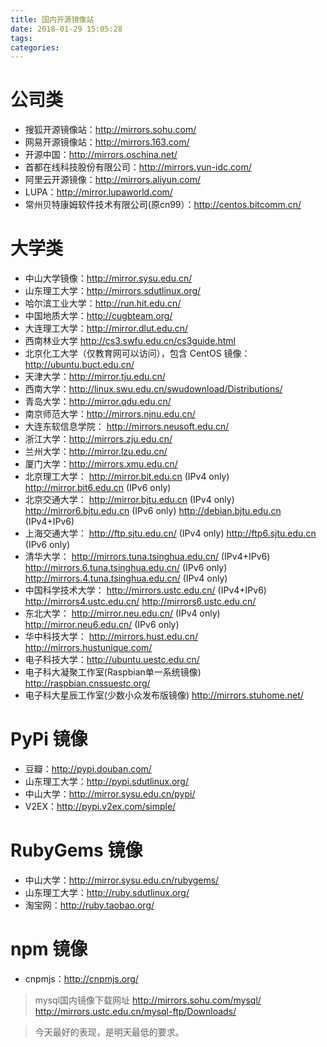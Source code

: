 ```yaml
---
title: 国内开源镜像站
date: 2018-01-29 15:05:28
tags:
categories:
---
```


# 公司类
* 搜狐开源镜像站：http://mirrors.sohu.com/
* 网易开源镜像站：http://mirrors.163.com/
* 开源中国：http://mirrors.oschina.net/
* 首都在线科技股份有限公司：http://mirrors.yun-idc.com/
* 阿里云开源镜像：http://mirrors.aliyun.com/
* LUPA：http://mirror.lupaworld.com/
* 常州贝特康姆软件技术有限公司(原cn99）：http://centos.bitcomm.cn/
# 大学类
* 中山大学镜像：http://mirror.sysu.edu.cn/
* 山东理工大学：http://mirrors.sdutlinux.org/
* 哈尔滨工业大学：http://run.hit.edu.cn/
* 中国地质大学：http://cugbteam.org/
* 大连理工大学：http://mirror.dlut.edu.cn/
* 西南林业大学 http://cs3.swfu.edu.cn/cs3guide.html
* 北京化工大学（仅教育网可以访问），包含 CentOS 镜像：http://ubuntu.buct.edu.cn/
* 天津大学：http://mirror.tju.edu.cn/
* 西南大学：http://linux.swu.edu.cn/swudownload/Distributions/
* 青岛大学：http://mirror.qdu.edu.cn/
* 南京师范大学：http://mirrors.njnu.edu.cn/
* 大连东软信息学院： http://mirrors.neusoft.edu.cn/
* 浙江大学：http://mirrors.zju.edu.cn/
* 兰州大学：http://mirror.lzu.edu.cn/
* 厦门大学：http://mirrors.xmu.edu.cn/
* 北京理工大学：
http://mirror.bit.edu.cn (IPv4 only)
http://mirror.bit6.edu.cn (IPv6 only)
* 北京交通大学：
http://mirror.bjtu.edu.cn (IPv4 only)
http://mirror6.bjtu.edu.cn (IPv6 only)
http://debian.bjtu.edu.cn (IPv4+IPv6)
* 上海交通大学：
http://ftp.sjtu.edu.cn/ (IPv4 only)
http://ftp6.sjtu.edu.cn (IPv6 only)
* 清华大学：
http://mirrors.tuna.tsinghua.edu.cn/ (IPv4+IPv6)
http://mirrors.6.tuna.tsinghua.edu.cn/ (IPv6 only)
http://mirrors.4.tuna.tsinghua.edu.cn/ (IPv4 only)
* 中国科学技术大学：
http://mirrors.ustc.edu.cn/ (IPv4+IPv6)
http://mirrors4.ustc.edu.cn/
http://mirrors6.ustc.edu.cn/
* 东北大学：
http://mirror.neu.edu.cn/ (IPv4 only)
http://mirror.neu6.edu.cn/ (IPv6 only)
* 华中科技大学：
http://mirrors.hust.edu.cn/
http://mirrors.hustunique.com/
* 电子科技大学：http://ubuntu.uestc.edu.cn/
* 电子科大凝聚工作室(Raspbian单一系统镜像) http://raspbian.cnssuestc.org/
* 电子科大星辰工作室(少数小众发布版镜像) http://mirrors.stuhome.net/
# PyPi 镜像
* 豆瓣：http://pypi.douban.com/
* 山东理工大学：http://pypi.sdutlinux.org/
* 中山大学：http://mirror.sysu.edu.cn/pypi/
* V2EX：http://pypi.v2ex.com/simple/
# RubyGems 镜像
* 中山大学：http://mirror.sysu.edu.cn/rubygems/
* 山东理工大学：http://ruby.sdutlinux.org/
* 淘宝网：http://ruby.taobao.org/
# npm 镜像
* cnpmjs：http://cnpmjs.org/

> mysql国内镜像下载网址
> http://mirrors.sohu.com/mysql/
> http://mirrors.ustc.edu.cn/mysql-ftp/Downloads/

<blockquote class="blockquote-center">今天最好的表现，是明天最低的要求。</blockquote>